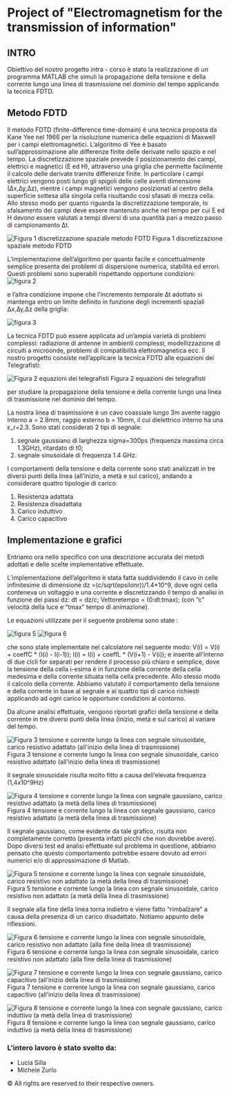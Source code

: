 # Project of "Electromagnetism for the transmission of information"



## INTRO
Obiettivo del nostro progetto intra - corso è stato la realizzazione di un programma MATLAB che simuli la propagazione della tensione e della corrente lungo una linea di trasmissione nel dominio del tempo applicando la tecnica FDTD. 

## Metodo FDTD

Il metodo FDTD (finite-difference time-domain) è una tecnica proposta da Kane Yee nel 1966 per la risoluzione numerica delle equazioni di Maxwell per i campi elettromagnetici. 
L’algoritmo di Yee è basato sull’approssimazione alle differenze finite delle derivate nello spazio e nel tempo. 
La discretizzazione spaziale prevede il posizionamento dei campi, elettrici e magnetici (E ed H), attraverso una griglia che permette facilmente il calcolo delle derivate tramite differenze finite. In particolare i campi elettrici vengono posti lungo gli spigoli delle celle aventi dimensione (∆x,∆y,∆z), mentre i campi magnetici vengono posizionati al centro della superficie sottesa alla singola cella risultando così sfasati di mezza cella.
Allo stesso modo per quanto riguarda la discretizzazione temporale, lo sfalsamento    dei campi deve essere mantenuto anche nel tempo per cui E ed H devono essere valutati a tempi diversi di una quantità pari a mezzo passo di campionamento ∆t.   

![Figura 1 discretizzazione spaziale metodo FDTD](readme_image/fig_1.png)  Figura 1 discretizzazione spaziale metodo FDTD



L’implementazione dell’algoritmo per quanto facile e concettualmente semplice presenta dei problemi di dispersione numerica, stabilità ed errori. Questi problemi sono superabili rispettando opportune condizioni:
 ![figura 2](readme_image/fig_2.png)
 
e l’altra condizione impone che l’incremento temporale ∆t adottato si mantenga entro un limite definito in funzione degli incrementi spaziali ∆x,∆y,∆z della griglia:
 
 ![figura 3](readme_image/fig_3.png)

La tecnica FDTD può essere applicata ad un’ampia varietà di problemi complessi: radiazione di antenne in ambienti complessi, modellizzazione di circuiti a microonde, problemi di compatibilità elettromagnetica ecc. 
Il nostro progetto consiste nell’applicare la tecnica FDTD alle equazioni dei Telegrafisti:

 ![Figura 2 equazioni dei telegrafisti](readme_image/fig_4.png) Figura 2 equazioni dei telegrafisti
 
per studiare la propagazione della tensione e della corrente lungo una linea di trasmissione nel dominio del tempo.

La nostra linea di trasmissione è un cavo coassiale lungo 3m avente raggio interno a = 2.8mm, raggio esterno b = 10mm, il cui dielettrico interno ha una ε_r=2.3.
Sono stati considerati 2 tipi di segnale:

1) segnale gaussiano di larghezza sigma=300ps (frequenza massima   circa 1.3GHz), ritardato di t0;
2) segnale sinusoidale di frequenza 1.4 GHz.

I comportamenti della tensione e della corrente sono stati analizzati in tre diversi punti della linea (all’inizio, a metà e sul carico), andando a considerare quattro tipologie di carico:
1) Resistenza adattata 
2) Resistenza disadattata
3) Carico induttivo
4) Carico capacitivo 

## Implementazione e grafici
Entriamo ora nello specifico con una descrizione accurata dei metodi adottati e delle scelte implementative effettuate.

L’implementazione dell’algoritmo è stata fatta suddividendo il cavo in celle infinitesime di dimensione dz =(c/sqrt(epsilonr))/1.4*10^9, dove ogni cella conteneva un voltaggio e una corrente e discretizzando il tempo di analisi in funzione dei passi dz: 
dt = dz/c; 
Vettoretempo = (0:dt:tmax);
(con “c” velocità della luce e “tmax” tempo di animazione).

Le equazioni utilizzate per il seguente problema sono state :

 ![figura 5](readme_image/fig_5.png)
 ![figura 6](readme_image/fig_6.png)
                   
che sono state implementate nel calcolatore nel seguente modo:
V(i) = V(i) + coeffC * (I(i) - I(i-1));
I(i) = I(i) + coeffL * (V(i+1) - V(i));
e inserite all’interno di due cicli for separati per rendere il processo più chiaro e semplice, dove la tensione della cella i-esima è in funzione della corrente della cella medesima e della corrente situata nella cella precedente. Allo stesso modo il calcolo della corrente.
Abbiamo valutato il comportamento della tensione e della corrente in base al segnale e ai quattro tipi di carico richiesti applicando ad ogni carico le opportune condizioni al contorno.

Da alcune analisi effettuate, vengono riportati grafici della tensione e della corrente in tre diversi punti della linea (inizio, metà e sul carico) al variare del tempo.

 ![Figura 3 tensione e corrente lungo la linea con segnale sinusoidale, carico resistivo adattato (all'inizio della linea di trasmissione)](readme_image/fig_7.png) Figura 3 tensione e corrente lungo la linea con segnale sinusoidale, carico resistivo adattato (all'inizio della linea di trasmissione)
 
 Il segnale sinusoidale risulta molto fitto a causa dell’elevata frequenza (1,4x10^9Hz)
 
 ![Figura 4 tensione e corrente lungo la linea con segnale gaussiano, carico resistivo adattato (a metà della linea di trasmissione)](readme_image/fig_8.png) Figura 4 tensione e corrente lungo la linea con segnale gaussiano, carico resistivo adattato (a metà della linea di trasmissione)
 
 Il segnale gaussiano, come evidente da tale grafico, risulta non completamente corretto (presenta infatti picchi che non dovrebbe avere). Dopo diversi test ed analisi effettuate sul problema in questione, abbiamo pensato che questo comportamento potrebbe essere dovuto ad errori numerici e/o di approssimazione di Matlab.
  
 ![Figura 5 tensione e corrente lungo la linea con segnale sinusoidale, carico resistivo non adattato (a metà della linea di trasmissione)](readme_image/fig_9.png) Figura 5 tensione e corrente lungo la linea con segnale sinusoidale, carico resistivo non adattato (a metà della linea di trasmissione)
 
 Il segnale alla fine della linea torna indietro e viene fatto “rimbalzare” a causa della presenza di un carico disadattato. Notiamo appunto delle riflessioni.


   
 ![Figura 6 tensione e corrente lungo la linea con segnale sinusoidale, carico resistivo non adattato (alla fine della linea di trasmissione)](readme_image/fig_10.png) Figura 6 tensione e corrente lungo la linea con segnale sinusoidale, carico resistivo non adattato (alla fine della linea di trasmissione)
    
 ![Figura 7 tensione e corrente lungo la linea con segnale gaussiano, carico capacitivo (all’inizio della linea di trasmissione)](readme_image/fig_11.png) Figura 7 tensione e corrente lungo la linea con segnale gaussiano, carico capacitivo (all’inizio della linea di trasmissione)
     
 ![Figura 8 tensione e corrente lungo la linea con segnale gaussiano, carico induttivo (a metà della linea di trasmissione)](readme_image/fig_12.png) Figura 8 tensione e corrente lungo la linea con segnale gaussiano, carico induttivo (a metà della linea di trasmissione)



### L'intero lavoro è stato svolto da:
- Lucia Silla
- Michele Zurlo
    
© All rights are reserved to their respective owners. 
